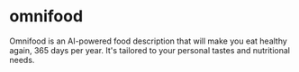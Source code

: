 # omnifood

Omnifood is an AI-powered food description that will make you eat healthy again, 365 days per year. It's tailored to your personal tastes and nutritional needs.
